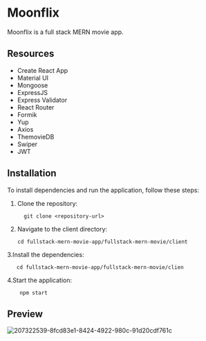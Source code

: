 # Moonflix

Moonflix is a full stack MERN movie app.

## Resources

- Create React App
- Material UI
- Mongoose
- ExpressJS
- Express Validator
- React Router
- Formik
- Yup
- Axios
- ThemovieDB
- Swiper
- JWT

## Installation

To install dependencies and run the application, follow these steps:

1. Clone the repository:

 
         git clone <repository-url>

2. Navigate to the client directory:

       cd fullstack-mern-movie-app/fullstack-mern-movie/client

3.Install the dependencies:
    
       cd fullstack-mern-movie-app/fullstack-mern-movie/clien

4.Start the application:

        npm start


## Preview

![207322539-8fcd83e1-8424-4922-980c-91d20cdf761c](https://github.com/mayarmansour69/Mern_LabPhase/assets/153771309/ec35adc3-25da-40b1-93b5-d9f918ba0510)



   
   
